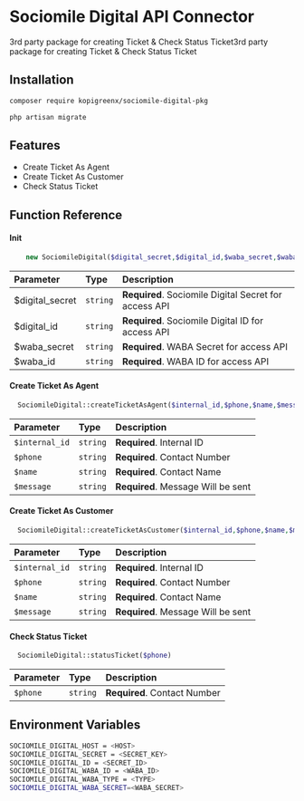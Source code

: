 
# Sociomile Digital API Connector

3rd party package for creating Ticket & Check Status Ticket3rd party package for creating Ticket & Check Status Ticket


## Installation

```bash
composer require kopigreenx/sociomile-digital-pkg

php artisan migrate
```


## Features

- Create Ticket As Agent
- Create Ticket As Customer
- Check Status Ticket


## Function Reference
#### Init

```php
    new SociomileDigital($digital_secret,$digital_id,$waba_secret,$waba_id)
```
| Parameter | Type     | Description                |
| :-------- | :------- | :------------------------- |
| $digital_secret | `string` | **Required**. Sociomile Digital Secret for access API |
| $digital_id | `string` | **Required**. Sociomile Digital ID for access API |
| $waba_secret | `string` | **Required**. WABA Secret for access API |
| $waba_id | `string` | **Required**. WABA ID for access API |
#### Create Ticket As Agent

```php
  SociomileDigital::createTicketAsAgent($internal_id,$phone,$name,$message)
```

| Parameter | Type     | Description                |
| :-------- | :------- | :------------------------- |
| `$internal_id` | `string` | **Required**. Internal ID |
| `$phone` | `string` | **Required**. Contact Number  |
| `$name` | `string` | **Required**. Contact Name  |
| `$message` | `string` | **Required**. Message Will be sent  |

#### Create Ticket As Customer

```php
  SociomileDigital::createTicketAsCustomer($internal_id,$phone,$name,$message)
```

| Parameter | Type     | Description                |
| :-------- | :------- | :------------------------- |
| `$internal_id` | `string` | **Required**. Internal ID |
| `$phone` | `string` | **Required**. Contact Number  |
| `$name` | `string` | **Required**. Contact Name  |
| `$message` | `string` | **Required**. Message Will be sent  |

#### Check Status Ticket

```php
  SociomileDigital::statusTicket($phone)
```

| Parameter | Type     | Description                |
| :-------- | :------- | :------------------------- |
| `$phone` | `string` | **Required**. Contact Number  |




## Environment Variables

```sh
SOCIOMILE_DIGITAL_HOST = <HOST>
SOCIOMILE_DIGITAL_SECRET = <SECRET_KEY>
SOCIOMILE_DIGITAL_ID = <SECRET_ID>
SOCIOMILE_DIGITAL_WABA_ID = <WABA_ID>
SOCIOMILE_DIGITAL_WABA_TYPE = <TYPE>
SOCIOMILE_DIGITAL_WABA_SECRET=<WABA_SECRET>
```

